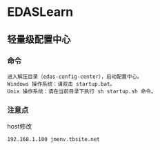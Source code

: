# EDASLearn

## 轻量级配置中心

### 命令

~~~
进入解压目录（edas-config-center），启动配置中心。
Windows 操作系统：请双击 startup.bat。
Unix 操作系统：请在当前目录下执行 sh startup.sh 命令。
~~~

### 注意点

host修改

~~~
192.168.1.100 jmenv.tbsite.net
~~~

